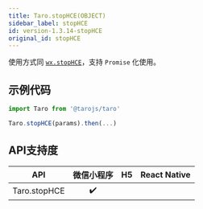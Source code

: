 ```yaml
---
title: Taro.stopHCE(OBJECT)
sidebar_label: stopHCE
id: version-1.3.14-stopHCE
original_id: stopHCE
---
```



使用方式同 [`wx.stopHCE`](https://developers.weixin.qq.com/miniprogram/dev/api/wx.stopHCE.html)，支持 `Promise` 化使用。

## 示例代码

```jsx
import Taro from '@tarojs/taro'

Taro.stopHCE(params).then(...)
```



## API支持度


| API | 微信小程序 | H5 | React Native |
| :-: | :-: | :-: | :-: |
| Taro.stopHCE | ✔️ |  |  |

